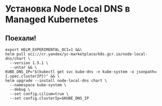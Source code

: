 # Установка Node Local DNS в Managed Kubernetes

## Поехали!
```
export HELM_EXPERIMENTAL_OCI=1 &&\
helm pull oci://cr.yandex/yc-marketplace/k8s.gcr.io/node-local-dns/chart \
  --version 1.5.1 \
  --untar && \
KUBE_DNS_IP="$(kubectl get svc kube-dns -n kube-system -o jsonpath={.spec.clusterIP})" && \
helm upgrade --install node-local-dns chart \
  --namespace kube-system \
  --debug \
  --set config.cilium=true \
  --set config.clusterIp=$KUBE_DNS_IP
```

